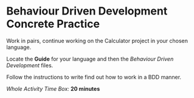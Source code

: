 # Behaviour Driven Development Concrete Practice

Work in pairs, continue working on the Calculator project in your chosen language.

Locate the **Guide** for your language and then the *Behaviour Driven Development* files.

Follow the instructions to write find out how to work in a BDD manner.

*Whole Activity Time Box:* **20 minutes**
